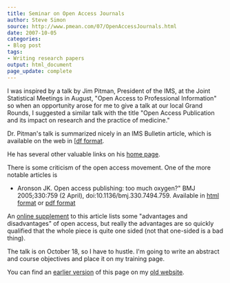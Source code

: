 ```yaml
---
title: Seminar on Open Access Journals
author: Steve Simon
source: http://www.pmean.com/07/OpenAccessJournals.html
date: 2007-10-05
categories:
- Blog post
tags:
- Writing research papers
output: html_document
page_update: complete
---
```


I was inspired by a talk by Jim Pitman, President of the IMS, at the Joint Statistical Meetings in August, "Open Access to Professional Information" so when an opportunity arose for me to give a talk at our local Grand Rounds, I suggested a similar talk with the title "Open Access Publication and its impact on research and the practice of medicine."

Dr. Pitman's talk is summarized nicely in an IMS Bulletin article, which is available on the web in [[df format][pit1].

He has several other valuable links on his [home page][pit2].

There is some criticism of the open access movement. One of the more notable articles is

+  Aronson JK. Open access publishing: too much oxygen?" BMJ 2005;330:759 (2 April), doi:10.1136/bmj.330.7494.759. Available in [html format][aro1] or [pdf format][aro2]

An [online supplement][aro3] to this article lists some "advantages and disadvantages" of open access, but really the advantages are so quickly qualified that the whole piece is quite one sided (not that one-sided is a bad thing).

The talk is on October 18, so I have to hustle. I'm going to write an abstract and course objectives and place it on my training page.

You can find an [earlier version][sim1] of this page on my [old website][sim2].

[sim1]: http://www.pmean.com/07/OpenAccessJournals.html
[sim2]: http://www.pmean.com

[aro1]: http://www.bmj.com/cgi/content/full/330/7494/759
[aro2]: http://www.bmj.com/cgi/reprint/330/7494/759.pdf
[aro3]: http://www.bmj.com/cgi/content/full/330/7494/759/DC1
[pit1]: http://stat-www.berkeley.edu/users/pitman/ims_pres_address.pdf
[pit2]: http://www.stat.berkeley.edu/~pitman/
